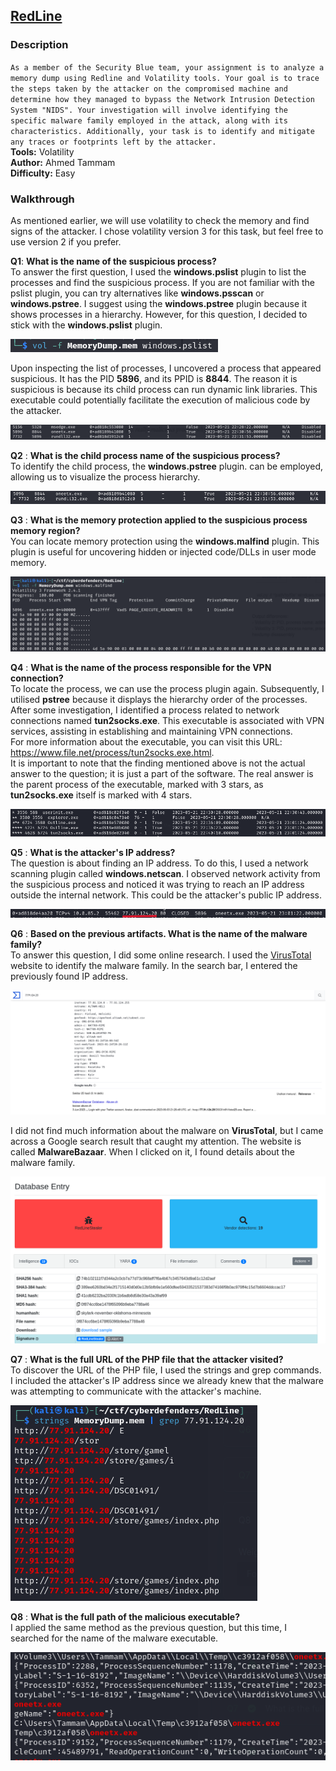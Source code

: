 ## [RedLine](https://cyberdefenders.org/blueteam-ctf-challenges/106/)
### Description
`As a member of the Security Blue team, your assignment is to analyze a memory dump using Redline and Volatility tools. Your goal is to trace the steps taken by the attacker on the compromised machine and determine how they managed to bypass the Network Intrusion Detection System "NIDS". Your investigation will involve identifying the specific malware family employed in the attack, along with its characteristics. Additionally, your task is to identify and mitigate any traces or footprints left by the attacker.`  
**Tools:** Volatility  
**Author:** Ahmed Tammam      
**Difficulty:** Easy  

### Walkthrough
As mentioned earlier, we will use volatility to check the memory and find signs of the attacker. I chose volatility version 3 for this task, but feel free to use version 2 if you prefer.    

**Q1**: **What is the name of the suspicious process?**  
To answer the first question, I used the **windows.pslist** plugin to list the processes and find the suspicious process.  If you are not familiar with the pslist plugin, you can try alternatives like **windows.psscan** or **windows.pstree**. I suggest using the **windows.pstree** plugin because it shows processes in a hierarchy. However, for this question, I decided to stick with the **windows.pslist** plugin.  

![pslist](images/pslist.png)  

Upon inspecting the list of processes, I uncovered a process that appeared suspicious. It has the PID **5896**, and its PPID is **8844**. The reason it is suspicious is because its child process can run dynamic link libraries. This executable could potentially facilitate the execution of malicious code by the attacker.  

![Suspicious Process](images/suspicious.png)  

**Q2** : **What is the child process name of the suspicious process?**  
To identify the child process, the **windows.pstree** plugin. can be employed, allowing us to visualize the process hierarchy.  

![Child Process](images/child.png)  

**Q3** : **What is the memory protection applied to the suspicious process memory region?**  
You can locate memory protection using the **windows.malfind** plugin. This plugin is useful for uncovering hidden or injected code/DLLs in user mode memory.  

![Memory Protection](images/protection.png)  

**Q4** : **What is the name of the process responsible for the VPN connection?**  
To locate the process, we can use the process plugin again. Subsequently, I utilised **pstree** because it displays the hierarchy order of the processes. After some investigation, I identified a process related to network connections named **tun2socks.exe**. This executable is associated with VPN services, assisting in establishing and maintaining VPN connections.  
For more information about the executable, you can visit this URL: https://www.file.net/process/tun2socks.exe.html.  
It is important to note that the finding mentioned above is not the actual answer to the question; it is just a part of the software. The real answer is the parent process of the executable, marked with 3 stars, as **tun2socks.exe** itself is marked with 4 stars. 

![VPN connection](images/vpn.png)  

**Q5** : **What is the attacker's IP address?**  
The question is about finding an IP address. To do this, I used a network scanning plugin called **windows.netscan**. I observed network activity from the suspicious process and noticed it was trying to reach an IP address outside the internal network. This could be the attacker's public IP address.  

![IP Address](images/ip.png)

**Q6** : **Based on the previous artifacts. What is the name of the malware family?**  
To answer this question, I did some online research. I used the [VirusTotal](https://www.virustotal.com/) website to identify the malware family. In the search bar, I entered the previously found IP address.   

![Virus Total](images/virus-total.png)  

I did not find much information about the malware on **VirusTotal**, but I came across a Google search result that caught my attention. The website is called **MalwareBazaar**. When I clicked on it, I found details about the malware family.  

![MalwareBazaar](images/malware-bazaar.png)

**Q7** : **What is the full URL of the PHP file that the attacker visited?**  
To discover the URL of the PHP file, I used the strings and grep commands. I included the attacker's IP address since we already knew that the malware was attempting to communicate with the attacker's machine.  

![URL](images/url.png)  

**Q8** : **What is the full path of the malicious executable?**  
I applied the same method as the previous question, but this time, I searched for the name of the malware executable.  

![Full Path](images/path.png)  
